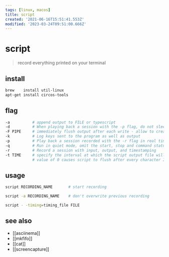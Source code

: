```yaml
---
tags: [linux, macos]
title: script
created: '2021-06-16T15:51:41.553Z'
modified: '2023-03-24T09:51:00.666Z'
---
```


# script

> record everything printed on your terminal

## install

```sh
brew    install util-linux
apt-get install circos-tools 
```

## flag

```sh
-a          # append output to FILE or typescript
-d          # When playing back a session with the -p flag, do not sleep between records when playing back a timestamped session
-F PIPE     # immediately flush output after each write - allow to create a named pipe using `mkfifo` and another user may watch the live session using a utility like cat
-k          # Log keys sent to the program as well as output
-p          # Play back a session recorded with the -r flag in real time
-q          # Run in quiet mode, omit the start, stop and command status messages
-r          # Record a session with input, output, and timestamping
-t TIME     # specify the interval at which the script output file will be flushed to disk, in seconds.  
            # value of 0 causes script to flush after every character I/O event.  default: 30s
```

## usage

```sh
script RECORDING_NAME       # start recording

script -a RECORDING_NAME    # don't overwrite previous recording

script - -timing=timing_file FILE
```

## see also

- [[asciinema]]
- [[mkfifo]]
- [[cat]]
- [[screencapture]]
